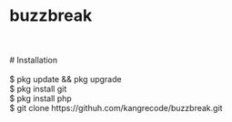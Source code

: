 # buzzbreak
<br>
<br># Installation
<br>
<br>$ pkg update && pkg upgrade
<br>$ pkg install git
<br>$ pkg install php
<br>$ git clone https://githuh.com/kangrecode/buzzbreak.git
